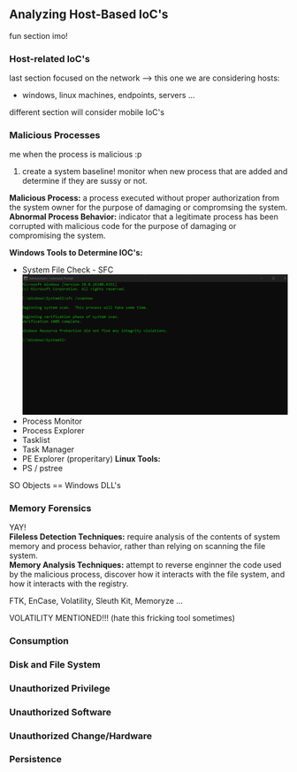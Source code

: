 ## Analyzing Host-Based IoC's ##
fun section imo!
### Host-related IoC's ###
last section focused on the network --> this one we are considering hosts: <br>
- windows, linux machines, endpoints, servers ...

different section will consider mobile IoC's

### Malicious Processes ###
me when the process is malicious :p <br>

1. create a system baseline!
monitor when new process that are added and determine if they are sussy or not. <br>

__Malicious Process:__ a process executed without proper authorization from the system owner for the purpose of damaging or compromsing the system. <br>
__Abnormal Process Behavior:__ indicator that a legitimate process has been corrupted with malicious code for the purpose of damaging or compromising the system. <br>

__Windows Tools to Determine IOC's:__
- System File Check - SFC
![SFC Scan](sfc_windows_scan.png)
- Process Monitor
- Process Explorer
- Tasklist
- Task Manager
- PE Explorer (properitary)
__Linux Tools:__
- PS / pstree

SO Objects == Windows DLL's <br>
### Memory Forensics ###
YAY! <br>
__Fileless Detection Techniques:__ require analysis of the contents of system memory and process behavior, rather than relying on scanning the file system. <br>
__Memory Analysis Techniques:__ attempt to reverse enginner the code used by the malicious process, discover how it interacts with the file system, and how it interacts with the registry. <br>

FTK, EnCase, Volatility, Sleuth Kit, Memoryze ... <br>

VOLATILITY MENTIONED!!! (hate this fricking tool sometimes) <br>
### Consumption ###
### Disk and File System ###
### Unauthorized Privilege ###
### Unauthorized Software ###
### Unauthorized Change/Hardware ###
### Persistence ###
